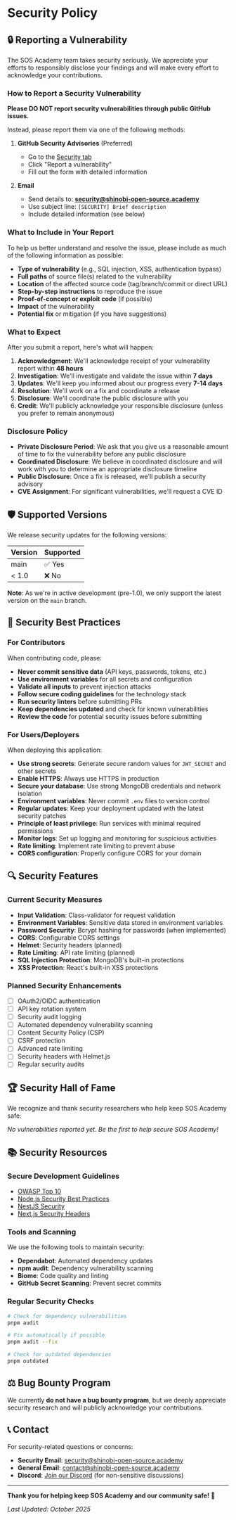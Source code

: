 # Security Policy

## 🔒 Reporting a Vulnerability

The SOS Academy team takes security seriously. We appreciate your efforts to responsibly disclose your findings and will make every effort to acknowledge your contributions.

### How to Report a Security Vulnerability

**Please DO NOT report security vulnerabilities through public GitHub issues.**

Instead, please report them via one of the following methods:

1. **GitHub Security Advisories** (Preferred)
   - Go to the [Security tab](https://github.com/Shinobi-Open-Source-Academy/sos-academy-platform/security/advisories/new)
   - Click "Report a vulnerability"
   - Fill out the form with detailed information

2. **Email**
   - Send details to: **security@shinobi-open-source.academy**
   - Use subject line: `[SECURITY] Brief description`
   - Include detailed information (see below)

### What to Include in Your Report

To help us better understand and resolve the issue, please include as much of the following information as possible:

- **Type of vulnerability** (e.g., SQL injection, XSS, authentication bypass)
- **Full paths** of source file(s) related to the vulnerability
- **Location** of the affected source code (tag/branch/commit or direct URL)
- **Step-by-step instructions** to reproduce the issue
- **Proof-of-concept or exploit code** (if possible)
- **Impact** of the vulnerability
- **Potential fix** or mitigation (if you have suggestions)

### What to Expect

After you submit a report, here's what will happen:

1. **Acknowledgment**: We'll acknowledge receipt of your vulnerability report within **48 hours**
2. **Investigation**: We'll investigate and validate the issue within **7 days**
3. **Updates**: We'll keep you informed about our progress every **7-14 days**
4. **Resolution**: We'll work on a fix and coordinate a release
5. **Disclosure**: We'll coordinate the public disclosure with you
6. **Credit**: We'll publicly acknowledge your responsible disclosure (unless you prefer to remain anonymous)

### Disclosure Policy

- **Private Disclosure Period**: We ask that you give us a reasonable amount of time to fix the vulnerability before any public disclosure
- **Coordinated Disclosure**: We believe in coordinated disclosure and will work with you to determine an appropriate disclosure timeline
- **Public Disclosure**: Once a fix is released, we'll publish a security advisory
- **CVE Assignment**: For significant vulnerabilities, we'll request a CVE ID

## 🛡️ Supported Versions

We release security updates for the following versions:

| Version | Supported          |
| ------- | ------------------ |
| main    | ✅ Yes             |
| < 1.0   | ❌ No              |

**Note**: As we're in active development (pre-1.0), we only support the latest version on the `main` branch.

## 🔐 Security Best Practices

### For Contributors

When contributing code, please:

- **Never commit sensitive data** (API keys, passwords, tokens, etc.)
- **Use environment variables** for all secrets and configuration
- **Validate all inputs** to prevent injection attacks
- **Follow secure coding guidelines** for the technology stack
- **Run security linters** before submitting PRs
- **Keep dependencies updated** and check for known vulnerabilities
- **Review the code** for potential security issues before submitting

### For Users/Deployers

When deploying this application:

- **Use strong secrets**: Generate secure random values for `JWT_SECRET` and other secrets
- **Enable HTTPS**: Always use HTTPS in production
- **Secure your database**: Use strong MongoDB credentials and network isolation
- **Environment variables**: Never commit `.env` files to version control
- **Regular updates**: Keep your deployment updated with the latest security patches
- **Principle of least privilege**: Run services with minimal required permissions
- **Monitor logs**: Set up logging and monitoring for suspicious activities
- **Rate limiting**: Implement rate limiting to prevent abuse
- **CORS configuration**: Properly configure CORS for your domain

## 🔍 Security Features

### Current Security Measures

- **Input Validation**: Class-validator for request validation
- **Environment Variables**: Sensitive data stored in environment variables
- **Password Security**: Bcrypt hashing for passwords (when implemented)
- **CORS**: Configurable CORS settings
- **Helmet**: Security headers (planned)
- **Rate Limiting**: API rate limiting (planned)
- **SQL Injection Protection**: MongoDB's built-in protections
- **XSS Protection**: React's built-in XSS protections

### Planned Security Enhancements

- [ ] OAuth2/OIDC authentication
- [ ] API key rotation system
- [ ] Security audit logging
- [ ] Automated dependency vulnerability scanning
- [ ] Content Security Policy (CSP)
- [ ] CSRF protection
- [ ] Advanced rate limiting
- [ ] Security headers with Helmet.js
- [ ] Regular security audits

## 🏆 Security Hall of Fame

We recognize and thank security researchers who help keep SOS Academy safe:

<!-- Contributors who report valid security issues will be listed here -->

_No vulnerabilities reported yet. Be the first to help secure SOS Academy!_

## 📚 Security Resources

### Secure Development Guidelines

- [OWASP Top 10](https://owasp.org/www-project-top-ten/)
- [Node.js Security Best Practices](https://nodejs.org/en/docs/guides/security/)
- [NestJS Security](https://docs.nestjs.com/security/authentication)
- [Next.js Security Headers](https://nextjs.org/docs/advanced-features/security-headers)

### Tools and Scanning

We use the following tools to maintain security:

- **Dependabot**: Automated dependency updates
- **npm audit**: Dependency vulnerability scanning
- **Biome**: Code quality and linting
- **GitHub Secret Scanning**: Prevent secret commits

### Regular Security Checks

```bash
# Check for dependency vulnerabilities
pnpm audit

# Fix automatically if possible
pnpm audit --fix

# Check for outdated dependencies
pnpm outdated
```

## ⚖️ Bug Bounty Program

We currently **do not have a bug bounty program**, but we deeply appreciate security research and will publicly acknowledge your contributions.

## 📞 Contact

For security-related questions or concerns:

- **Security Email**: security@shinobi-open-source.academy
- **General Email**: contact@shinobi-open-source.academy
- **Discord**: [Join our Discord](https://discord.gg/9Wgx7bCh) (for non-sensitive discussions)

---

**Thank you for helping keep SOS Academy and our community safe!** 🙏

_Last Updated: October 2025_
